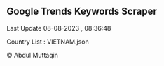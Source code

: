 

## Google Trends Keywords Scraper 
 
Last Update 08-08-2023 , 08:36:48

Country List :
VIETNAM.json



© Abdul Muttaqin 
